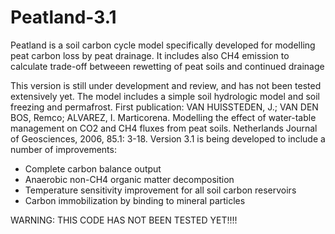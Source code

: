 # Peatland-3.1
Peatland is a soil carbon cycle model specifically developed for modelling peat carbon loss by peat drainage. It includes also CH4 emission to calculate trade-off betweeen rewetting of peat soils and continued drainage

This version is still under development and review, and has not been tested extensively yet.
The model includes a simple soil hydrologic model and soil freezing and permafrost. First publication:
VAN HUISSTEDEN, J.; VAN DEN BOS, Remco; ALVAREZ, I. Marticorena. Modelling the effect of water-table management on CO2 and CH4 fluxes from peat soils. Netherlands Journal of Geosciences, 2006, 85.1: 3-18.
Version 3.1 is being developed to include a number of improvements:
- Complete carbon balance output
- Anaerobic non-CH4 organic matter decomposition
- Temperature sensitivity improvement for all soil carbon reservoirs
- Carbon immobilization by binding to mineral particles

WARNING: THIS CODE HAS NOT BEEN TESTED YET!!!!
